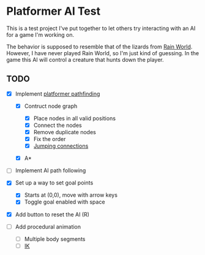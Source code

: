 # Platformer AI Test

This is a test project I've put together to let others try interacting with an AI for a game I'm working on.

The behavior is supposed to resemble that of the lizards from [Rain World](https://store.steampowered.com/app/312520/Rain_World/). However, I have never played Rain World, so I'm just kind of guessing. In the game this AI will control a creature that hunts down the player.

## TODO

- [x] Implement [platformer pathfinding](https://www.youtube.com/watch?v=kNI2I8kzpnE&t=123s)

  - [x] Contruct node graph

    - [x] Place nodes in all valid positions
    - [x] Connect the nodes
    - [x] Remove duplicate nodes
    - [x] Fix the order
    - [x] [Jumping connections](https://gamedev.stackexchange.com/questions/71392/how-do-i-determine-a-good-path-for-2d-artillery-projectiles)

  - [x] A\*

- [ ] Implement AI path following

- [x] Set up a way to set goal points

  - [x] Starts at (0,0), move with arrow keys
  - [x] Toggle goal enabled with space

- [x] Add button to reset the AI (R)
- [ ] Add procedural animation

  - [ ] Multiple body segments
  - [ ] [IK](https://youtu.be/wgpgNLEEpeY)
